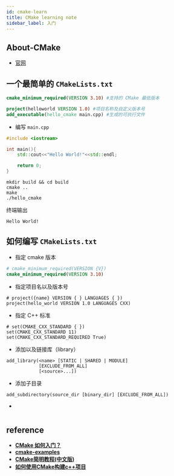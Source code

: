 ```yaml
---
id: cmake-learn
title: CMake learning note
sidebar_label: 入门
---
```


## About-CMake
- [官网](https://cmake.org/)

## 一个最简单的 `CMakeLists.txt`

``` cmake
cmake_minimum_required(VERSION 3.10) #支持的 CMake 最低版本

project(helloworld VERSION 1.0) #项目名称及自定义版本号
add_executable(hello_cmake main.cpp) #生成的可执行文件
```

- 编写 `main.cpp` 

``` cpp
#include <iostream>

int main(){
    std::cout<<"Hello World!"<<std::endl;

    return 0;
}
```

```
mkdir build && cd build
cmake ..
make
./hello_cmake
```

终端输出

```
Hello World!
```

## 如何编写 `CMakeLists.txt`

- 指定 cmake 版本

``` cmake
# cmake_minimum_required(VERSION {V})
cmake_minimum_required(VERSION 3.10)
```

- 指定项目名以及版本号

```
# project({name} VERSION { } LANGUAGES { })
project(hello_world VERSION 1.0 LANGUAGES CXX)
```


- 指定 C++ 标准

```
# set(CMAKE_CXX_STANDARD { })
set(CMAKE_CXX_STANDARD 11)
set(CMAKE_CXX_STANDARD_REQUIRED True)
```

- 添加以及链接库（library）

```
add_library(<name> [STATIC | SHARED | MODULE]
            [EXCLUDE_FROM_ALL]
            [<source>...])
```

- 添加子目录

```
add_subdirectory(source_dir [binary_dir] [EXCLUDE_FROM_ALL])
```

- 

```

```

## reference
- **[CMake 如何入门？](https://www.zhihu.com/question/58949190)**
- **[cmake-examples](https://github.com/ttroy50/cmake-examples/tree/master/01-basic/A-hello-cmake)**
- **[CMake简明教程(中文版)](https://zhuanlan.zhihu.com/p/492932151)**
- **[如何使用CMake构建c++项目](https://zhuanlan.zhihu.com/p/472025535)**